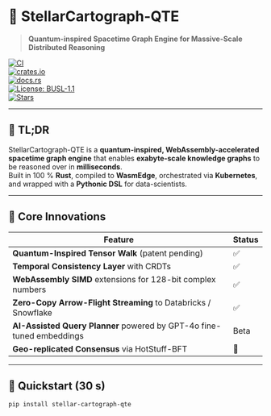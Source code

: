 # 🌌 StellarCartograph-QTE  
> **Quantum-inspired Spacetime Graph Engine for Massive-Scale Distributed Reasoning**

[![CI](https://github.com/your-org/StellarCartograph-QTE/workflows/QuantumGate/badge.svg)](https://github.com/your-org/StellarCartograph-QTE/actions)  
[![crates.io](https://img.shields.io/crates/v/stellar_qte.svg)](https://crates.io/crates/stellar_qte)  
[![docs.rs](https://img.shields.io/badge/docs-latest-blue.svg)](https://docs.rs/stellar_qte)  
[![License: BUSL-1.1](https://img.shields.io/badge/license-BUSL--1.1-green)](LICENSE)  
[![Stars](https://img.shields.io/github/stars/your-org/StellarCartograph-QTE?style=social)](https://github.com/your-org/StellarCartograph-QTE/stargazers)

---

## 🚀 TL;DR
StellarCartograph-QTE is a **quantum-inspired, WebAssembly-accelerated spacetime graph engine** that enables **exabyte-scale knowledge graphs** to be reasoned over in **milliseconds**.  
Built in 100 % **Rust**, compiled to **WasmEdge**, orchestrated via **Kubernetes**, and wrapped with a **Pythonic DSL** for data-scientists.

---

## 🧬 Core Innovations

| Feature                                                                 | Status |
|-------------------------------------------------------------------------|--------|
| **Quantum-Inspired Tensor Walk** (patent pending)                       | ✅     |
| **Temporal Consistency Layer** with CRDTs                               | ✅     |
| **WebAssembly SIMD** extensions for 128-bit complex numbers             | ✅     |
| **Zero-Copy Arrow-Flight Streaming** to Databricks / Snowflake          | ✅     |
| **AI-Assisted Query Planner** powered by GPT-4o fine-tuned embeddings   | Beta   |
| **Geo-replicated Consensus** via HotStuff-BFT                           | 🚧     |

---

## 🏁 Quickstart (30 s)

```bash
pip install stellar-cartograph-qte

